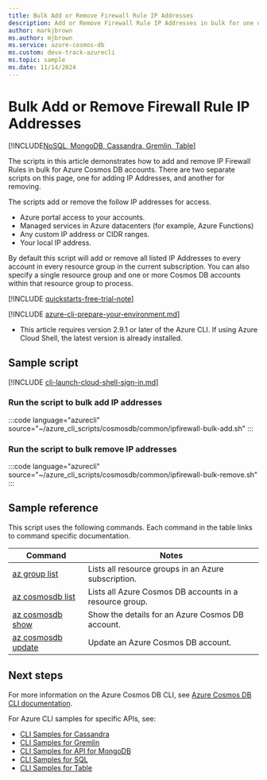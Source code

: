 ```yaml
---
title: Bulk Add or Remove Firewall Rule IP Addresses
description: Add or Remove Firewall Rule IP Addresses in bulk for one or all accounts in a subscription or resource group
author: markjbrown
ms.author: mjbrown
ms.service: azure-cosmos-db
ms.custom: devx-track-azurecli
ms.topic: sample
ms.date: 11/14/2024
---
```


# Bulk Add or Remove Firewall Rule IP Addresses

[!INCLUDE[NoSQL, MongoDB, Cassandra, Gremlin, Table](../../../includes/appliesto-nosql-mongodb-cassandra-gremlin-table.md)]

The scripts in this article demonstrates how to add and remove IP Firewall Rules in bulk for Azure Cosmos DB accounts. 
There are two separate scripts on this page, one for adding IP Addresses, and another for removing. 

The scripts add or remove the follow IP addresses for access.
- Azure portal access to your accounts.
- Managed services in Azure datacenters (for example, Azure Functions)
- Any custom IP address or CIDR ranges.
- Your local IP address.

By default this script will add or remove all listed IP Addresses to every account in every resource group in the current subscription. 
You can also specify a single resource group and one or more Cosmos DB accounts within that resource group to process.


[!INCLUDE [quickstarts-free-trial-note](~/reusable-content/ce-skilling/azure/includes/quickstarts-free-trial-note.md)]

[!INCLUDE [azure-cli-prepare-your-environment.md](~/reusable-content/azure-cli/azure-cli-prepare-your-environment.md)]

- This article requires version 2.9.1 or later of the Azure CLI. If using Azure Cloud Shell, the latest version is already installed.

## Sample script

[!INCLUDE [cli-launch-cloud-shell-sign-in.md](~/reusable-content/ce-skilling/azure/includes/cli-launch-cloud-shell-sign-in.md)]

### Run the script to bulk add IP addresses

:::code language="azurecli" source="~/azure_cli_scripts/cosmosdb/common/ipfirewall-bulk-add.sh" :::

### Run the script to bulk remove IP addresses

:::code language="azurecli" source="~/azure_cli_scripts/cosmosdb/common/ipfirewall-bulk-remove.sh" :::

## Sample reference

This script uses the following commands. Each command in the table links to command specific documentation.

| Command | Notes |
|---|---|
| [az group list](/cli/azure/group#az-group-list) | Lists all resource groups in an Azure subscription. |
| [az cosmosdb list](/cli/azure/cosmosdb#az-cosmosdb-list) | Lists all Azure Cosmos DB accounts in a resource group. |
| [az cosmosdb show](/cli/azure/cosmosdb#az-cosmosdb-show) | Show the details for an Azure Cosmos DB account. |
| [az cosmosdb update](/cli/azure/cosmosdb#az-cosmosdb-update) | Update an Azure Cosmos DB account. |


## Next steps

For more information on the Azure Cosmos DB CLI, see [Azure Cosmos DB CLI documentation](/cli/azure/cosmosdb).

For Azure CLI samples for specific APIs, see:

- [CLI Samples for Cassandra](../../../cassandra/cli-samples.md)
- [CLI Samples for Gremlin](../../../graph/cli-samples.md)
- [CLI Samples for API for MongoDB](../../../mongodb/cli-samples.md)
- [CLI Samples for SQL](../../../sql/cli-samples.md)
- [CLI Samples for Table](../../../table/cli-samples.md)
